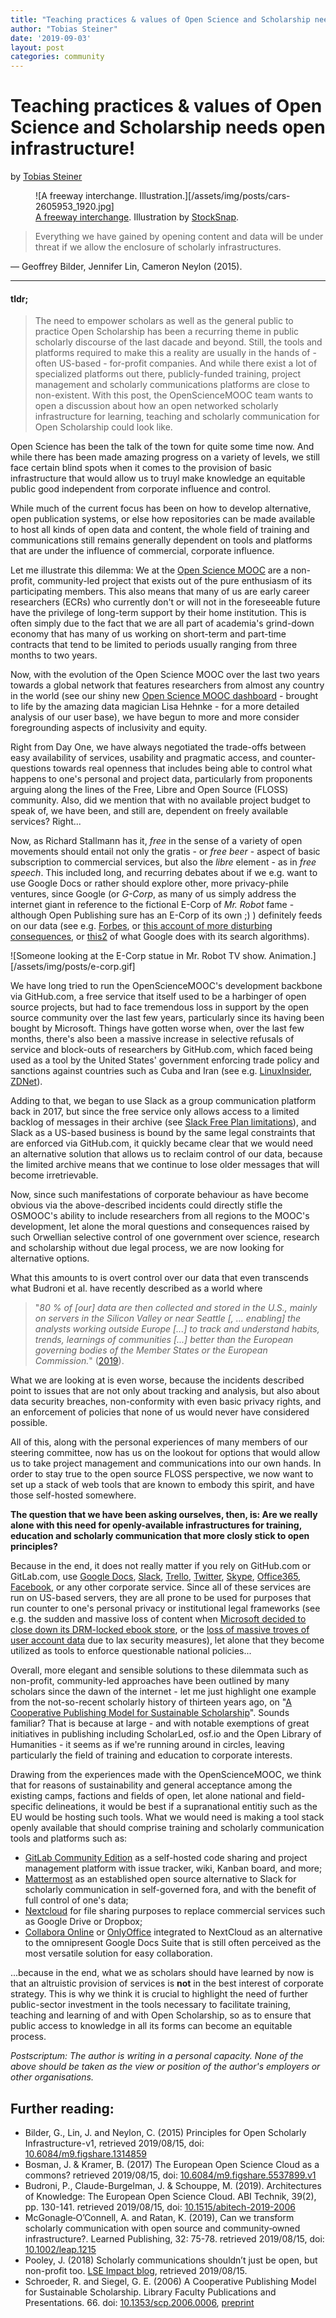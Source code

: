 ```yaml
---
title: "Teaching practices & values of Open Science and Scholarship needs open infrastructure!"
author: "Tobias Steiner"
date: '2019-09-03'
layout: post
categories: community
---
```



# Teaching practices & values of Open Science and Scholarship needs open infrastructure!

by [Tobias Steiner][osmoocpeople]

<figure>
  ![A freeway interchange. Illustration.][/assets/img/posts/cars-2605953_1920.jpg]
  <figcaption>
    <a href="https://pixabay.com/de/photos/2605953/">A freeway interchange</a>.
    Illustration by <a href="https://pixabay.com/de/users/StockSnap-894430/">StockSnap</a>.
  </figcaption>
</figure>


> Everything we have gained by opening content and data will be under threat if
> we allow the enclosure of scholarly infrastructures.

— Geoffrey Bilder, Jennifer Lin, Cameron Neylon (2015).

---

#### **tldr;**

> The need to empower scholars as well as the general public to practice Open
> Scholarship has been a recurring theme in public scholarly discourse of the
> last dacade and beyond. Still, the tools and platforms required to make this a
> reality are usually in the hands of - often US-based - for-profit companies.
> And while there exist a lot of specialized platforms out there, publicly-funded
> training, project management and scholarly communications platforms are close
> to non-existent. With this post, the OpenScienceMOOC team wants to open a
> discussion about how an open networked scholarly infrastructure for learning,
> teaching and scholarly communication for Open Scholarship could look like.

Open Science has been the talk of the town for quite some time now. And while there has been made amazing progress on a variety of levels, we still face certain blind spots when it comes to the provision of basic infrastructure that would allow us to truyl make knowledge an equitable public good independent from corporate influence and control.

While much of the current focus has been on how to develop alternative, open publication systems, or else how repositories can be made available to host all kinds of open data and content, the whole field of training and communications still remains generally dependent on tools and platforms that are under the influence of commercial, corporate influence.

Let me illustrate this dilemma: We at the [Open Science MOOC][opensciencemooc] are a non-profit, community-led project that exists out of the pure enthusiasm of its participating members. This also means that many of us are early career researchers (ECRs) who currently don't or will not in the foreseeable future have the privilege of long-term support by their home institution. This is often simply due to the fact that we are all part of academia's grind-down economy that has many of us working on short-term and part-time contracts that tend to be limited to periods usually ranging from three months to two years.

Now, with the evolution of the Open Science MOOC over the last two years towards a global network that features researchers from almost any country in the world (see our shiny new [Open Science MOOC dashboard][osmoocdashboard] - brought to life by the amazing data magician Lisa Hehnke - for a more detailed analysis of our user base), we have begun to more and more consider foregrounding aspects of inclusivity and equity.

Right from Day One, we have always negotiated the trade-offs between easy availability of services, usability and pragmatic access, and counter-questions towards real openness that includes being able to control what happens to one's personal and project data, particularly from proponents arguing along the lines of the Free, Libre and Open Source (FLOSS) community. Also, did we mention that with no available project budget to speak of, we have been, and still are, dependent on freely available services? Right...

Now, as Richard Stallmann has it, *free* in the sense of a variety of open movements should entail not only the gratis - or *free beer* - aspect of basic subscription to commercial services, but also the *libre* element  - as in *free speech*. This included long, and recurring debates about if we e.g. want to use Google Docs or rather should explore other, more privacy-phile ventures, since Google (or *G-Corp*, as many of us simply address the internet giant in
reference to the fictional E-Corp of *Mr. Robot* fame - although Open Publishing sure has an E-Corp of its own ;) ) definitely feeds on our data (see e.g. [Forbes][forbes], or [this account of more disturbing consequences][npr], or [this2][creativegood] of what Google does with its search algorithms).

![Someone looking at the E-Corp statue in Mr. Robot TV show. Animation.][/assets/img/posts/e-corp.gif]

We have long tried to run the OpenScienceMOOC's development backbone via GitHub.com, a free service that itself used to be a harbinger of open source projects, but had to face tremendous loss in support by the open source community over the last few years, particularly since its having been bought by Microsoft. Things have gotten worse when, over the last few months, there's also been a massive increase in selective refusals of service and block-outs of researchers by GitHub.com, which faced being used as a tool by the United States' government enforcing trade
policy and sanctions against countries such as Cuba and Iran (see e.g. [LinuxInsider][linuxinsider], [ZDNet][zdnet]).

Adding to that, we began to use Slack as a group communication platform back in 2017, but since the free service only allows access to a limited backlog of messages in their archive (see [Slack Free Plan limitations][slack]), and Slack as a US-based business is bound by the same legal constraints that are enforced via GitHub.com, it quickly became clear that we would need an alternative solution that allows us to reclaim control of our data, because the limited archive means that we continue to lose older messages that will become irretrievable.

Now, since such manifestations of corporate behaviour as have become obvious via the above-described incidents could directly stifle the OSMOOC's ability to include researchers from all regions to the MOOC's development, let alone the moral questions and consequences raised by such Orwellian selective control of one government over science, research and scholarship without due legal process, we are now looking for alternative options.

What this amounts to is overt control over our data that even transcends what Budroni et al. have recently described as a world where
> "*80 % of [our] data are then collected and stored in the U.S., mainly on servers in the Silicon Valley or near Seattle [, ... enabling] the analysts working outside Europe [...] to track and
understand habits, trends, learnings of communities [...] better than the European governing bodies of the Member States or the European Commission.*" ([2019][abitechdoi]).

What we are looking at is even worse, because the incidents described point to issues that are not only about tracking and analysis, but also about data security breaches, non-conformity with even basic privacy rights, and an enforcement of policies that none of us would never have considered possible.

All of this, along with the personal experiences of many members of our steering committee, now has us on the lookout for options that would allow us to take project management and communications into our own hands. In order to stay true
to the open source FLOSS perspective, we now want to set up a stack of web tools that are known to embody this spirit, and have those self-hosted somewhere.

**The question that we have been asking ourselves, then, is: Are we really alone with this need for openly-available infrastructures for training, education and scholarly communication that more closly stick to open principles?**

Because in the end, it does not really matter if you rely on GitHub.com or GitLab.com, use [Google Docs][hackernoon], [Slack][slackzdnet], [Trello][theintercept], [Twitter][twitterleak], [Skype][skypesurveillance], [Office365][office365ban], [Facebook][techtarget], or any other corporate service. Since all of these services are run on US-based servers, they are all prone to be used for purposes that run counter to one's personal privacy or institutional legal frameworks (see e.g. the sudden and massive loss of content when [Microsoft decided to close down its DRM-locked ebook store][msebookalypse], or the [loss of massive troves of user account data][wikipedia] due to lax security measures), let alone that they become utilized as tools to enforce questionable national policies...

Overall, more elegant and sensible solutions to these dilemmata such as non-profit, community-led approaches have been outlined by many scholars since the dawn of the internet - let me just highlight one example from the not-so-recent scholarly history of thirteen years ago, on "[A Cooperative Publishing Model for Sustainable Scholarship][schroedersiegel]". Sounds familiar? That is because at large - and with notable exemptions of great initiatives in publishing including ScholarLed, osf.io and the Open Library of Humanities - it seems as if we're running around in circles, leaving particularly the field of training and education to corporate interests.

Drawing from the experiences made with the OpenScienceMOOC, we think that for reasons of sustainability and general acceptance among the existing camps, factions and fields of open, let alone national and field-specific delineations, it would be best if a supranational entitiy such as the EU would be hosting such tools. What we would need is making a tool stack openly available that should comprise training and scholarly communication tools and platforms such as:

- [GitLab Community Edition][gitlab-ce] as a self-hosted code sharing and project management platform with issue tracker, wiki, Kanban board, and more;
- [Mattermost][mattermost] as an established open source alternative to Slack for scholarly communication in self-governed fora, and with the benefit of full control of one's data;
- [Nextcloud][nextcloud] for file sharing purposes to replace commercial services such as Google Drive or Dropbox;
- [Collabora Online][collabora-online] or [OnlyOffice][onlyoffice] integrated to NextCloud as an alternative to the omnipresent Google Docs Suite that is still often perceived as the most versatile solution for easy collaboration.

...because in the end, what we as scholars should have learned by now is that an altruistic provision of services is **not** in the best interest of corporate strategy. This is why we think it is crucial to highlight the need of further
public-sector investment in the tools necessary to facilitate training, teaching and learning of and with Open Scholarship, so as to ensure that public access to knowledge in all its forms can become an equitable process.

*Postscriptum: The author is writing in a personal capacity. None of the above should be taken as the view or position of the author's employers or other organisations.*

## Further reading:

- Bilder, G., Lin, J. and Neylon, C. (2015) Principles for Open Scholarly Infrastructure-v1,
  retrieved 2019/08/15, doi: [10.6084/m9.figshare.1314859][figsharedoi1]
- Bosman, J. & Kramer, B. (2017) The European Open Science Cloud as a commons? retrieved 2019/08/15, doi: [10.6084/m9.figshare.5537899.v1][figsharedoi2]
- Budroni, P., Claude-Burgelman, J. & Schouppe, M. (2019). Architectures of
  Knowledge: The European Open Science Cloud. ABI Technik, 39(2), pp. 130-141.
  retrieved 2019/08/15, doi: [10.1515/abitech-2019-2006][abitechdoi]
- McGonagle‐O’Connell, A. and Ratan, K. (2019), Can we transform scholarly
  communication with open source and community‐owned infrastructure?. Learned
  Publishing, 32: 75-78. retrieved 2019/08/15, doi: [10.1002/leap.1215][leapdoi]
- Pooley, J. (2018) Scholarly communications shouldn’t just be open, but non-profit too. [LSE Impact blog][lseiblink], retrieved 2019/08/15.
- Schroeder, R. and Siegel, G. E. (2006) A Cooperative Publishing Model for Sustainable Scholarship. Library Faculty Publications and Presentations. 66. doi: [10.1353/scp.2006.0006][schroedersiegeldoi], [preprint][schroedersiegel]

[collabora-online]: https://www.collaboraoffice.com/collabora-online/
[gitlab-ce]: https://gitlab.com/gitlab-org/gitlab-ce/
[mattermost]: https://www.mattermost.org/
[nextcloud]: https://nextcloud.com/
[onlyoffice]: https://www.onlyoffice.com/
[opensciencemooc]: https://opensciencemooc.eu/
[osmoocdashboard]: https://www.dataplanes.org/osmooc-dashboard/
[forbes]: https://www.forbes.com/sites/kateoflahertyuk/2019/08/01/warning-issued-over-google-chrome-ad-blocking-plans/#413dadce219a
[wikipedia]: https://en.wikipedia.org/wiki/List_of_data_breaches
[npr]: https://www.npr.org/2019/02/22/696949013/advertisers-abandon-youtube-over-concerns-that-pedophiles-lurk-in-comments-secti?t=1566209097077
[creativegood]: https://creativegood.com/blog/19/google-profits-from-pedophiles.html
[linuxinsider]: https://www.linuxinsider.com/story/86154.html
[zdnet]: https://www.zdnet.com/article/github-starts-blocking-developers-in-countries-facing-us-trade-sanctions/
[slack]: https://get.slack.help/hc/en-us/articles/115002422943-Message-file-storage-and-app-limits-on-the-Free-plan
[twitterleak]: https://techcrunch.com/2019/08/07/twitter-fesses-up-to-more-adtech-leaks/
[skypesurveillance]: https://www.vice.com/en_us/article/xweqbq/microsoft-contractors-listen-to-skype-calls
[office365ban]: https://arstechnica.com/information-technology/2019/07/germany-threatens-to-break-up-with-microsoft-office-again/
[msebookalypse]: https://www.wired.com/story/microsoft-ebook-apocalypse-drm/
[figsharedoi1]: https://doi.org/10.6084/m9.figshare.1314859
[abitechdoi]: https://doi.org/10.1515/abitech-2019-2006
[leapdoi]: https://doi.org/10.1002/leap.1215
[figsharedoi2]: https://doi.org/10.6084/m9.figshare.5537899.v1
[lseiblink]: https://blogs.lse.ac.uk/impactofsocialsciences/2017/08/15/scholarly-communications-shouldnt-just-be-open-but-non-profit-too/
[slackzdnet]: https://www.zdnet.com/article/slack-resets-passwords-for-1-of-its-users-because-of-2015-hack/
[hackernoon]: https://hackernoon.com/data-privacy-concerns-with-google-b946f2b7afea
[theintercept]: https://theintercept.com/2018/08/16/trello-board-uk-canada/
[techtarget]: https://searchsecurity.techtarget.com/news/252462588/A-recent-history-of-Facebook-security-and-privacy-issues
[schroedersiegel]: https://pdxscholar.library.pdx.edu/ulib_fac/66/
[schroedersiegeldoi]: https://doi.org/10.1353/scp.2006.0006
[osmoocpeople]: https://opensciencemooc.eu/people/
